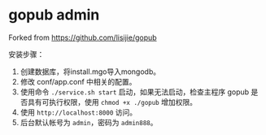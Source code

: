 # gopub admin

Forked from https://github.com/lisijie/gopub

安装步骤：

1. 创建数据库，将install.mgo导入mongodb。
2. 修改 conf/app.conf 中相关的配置。
3. 使用命令 `./service.sh start` 启动，如果无法启动，检查主程序 gopub 是否具有可执行权限，使用 `chmod +x ./gopub` 增加权限。
4. 使用 `http://localhost:8000` 访问。
5. 后台默认帐号为 `admin`，密码为 `admin888`。 
